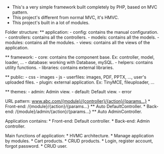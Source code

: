 * This's a very simple framework built completely by PHP, based on MVC pattern.
* This project's different from normal MVC, it's HMVC.
* This project's built in a lot of modules.

Folder structure:
** application:
	- config: contains the manual configuration.
	- controllers: contains all the controllers.
	- models: contains all the models.
	- modules: contains all the modules.
	- views: contains all the views of the application.

** framework:
	- core: contains the component base. Ex: controller, model, loader, ...
	- database: working with Database, mySQL.
	- helpers: contains utility functions.
	- libraries: contains external libraries.

** public:
	- css
	- images
	- js
	- userfiles: images, PDF, PPTX, ..., user's uploaded files.
	- plugin: external application. Ex: TinyMCE, fileuploader, ...
	
** themes:
	- admin: Admin view.
	- default: Default view.
	- error

URL pattern: www.abc.com/{module}/{controller}/{action}/{params...}
	* Front-end: /{module}/{action}/{params...}
		** Auto DefaultController.
	* Back-end: /{module}/admin/{action}/{params...}
		** Auto AdminController.

Application contains:
	* Front-end: Default controller.
	* Back-end: Admin controller.

Main functions of application:
	* HVMC architecture.
	* Manage application by modules.
	* Cart products.
	* CRUD products.
	* Login, register account, forgot password.
	* CRUD user.

